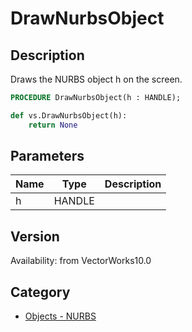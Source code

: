 # DrawNurbsObject

## Description
Draws the NURBS object h on the screen.

```pascal
PROCEDURE DrawNurbsObject(h : HANDLE);
```

```python
def vs.DrawNurbsObject(h):
    return None
```

## Parameters
|Name|Type|Description|
|---|---|---|
|h|HANDLE|   |

## Version
Availability: from VectorWorks10.0

## Category
* [Objects - NURBS](../Categories/Objects%20-%20NURBS.md)

